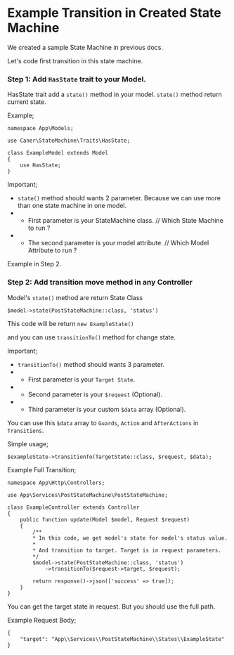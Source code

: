 


# Example Transition in Created State Machine
We created a sample State Machine in previous docs.

Let's code first transition in this state machine.

### Step 1: Add `HasState` trait to your Model.

HasState trait add a `state()` method in your model.
`state()` method return current state.

Example;

    namespace App\Models;

    use Caner\StateMachine\Traits\HasState;

    class ExampleModel extends Model
    {
        use HasState;
    }

Important;
- `state()` method should wants 2 parameter.
  Because we can use more than one state machine in one model.
- - First parameter is your StateMachine class. // Which State Machine to run ?
- - The second parameter is your model attribute. // Which Model Attribute to run ?

Example in Step 2.

### Step 2: Add transition move method in any Controller

Model's `state()` method are return State Class

    $model->state(PostStateMachine::class, 'status')

This code will be return `new ExampleState()`

and you can use `transitionTo()` method for change state.

Important;
- `transitionTo()` method should wants 3 parameter.
- - First parameter is your `Target State`.
- - Second parameter is your `$request` (Optional).
- - Third parameter is your custom `$data` array (Optional).
    
You can use this `$data` array to `Guards`, `Action` and
`AfterActions` in `Transitions`.

Simple usage;

    $exampleState->transitionTo(TargetState::class, $request, $data);

Example Full Transition;

    namespace App\Http\Controllers;

    use App\Services\PostStateMachine\PostStateMachine;

    class ExampleController extends Controller
    {
        public function update(Model $model, Request $request)
        {
            /**
            * In this code, we get model's state for model's status value.
            * 
            * And transition to target. Target is in request parameters.
            */
            $model->state(PostStateMachine::class, 'status')
                ->transitionTo($request->target, $request);
    
            return response()->json(['success' => true]);
        }
    }

You can get the target state in request. But you should use the full path.

Example Request Body;

    {
        "target": "App\\Services\\PostStateMachine\\States\\ExampleState"
    }
